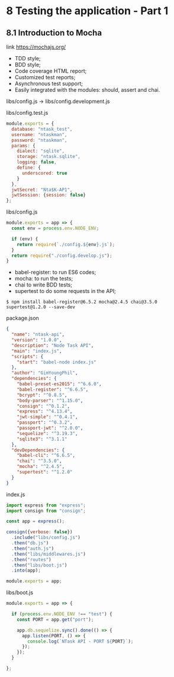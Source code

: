 # 8 Testing the application - Part 1

## 8.1 Introduction to Mocha

link
https://mochajs.org/

- TDD style;
- BDD style;
- Code coverage HTML report;
- Customized test reports;
- Asynchronous test support;
- Easily integrated with the modules: should, assert and chai.

libs/config.js -> libs/config.development.js

libs/config.test.js
```js
module.exports = {
  database: "ntask_test",
  username: "ntaskman",
  password: "ntaskman",
  params: {
    dialect: "sqlite",
    storage: "ntask.sqlite",
    logging: false,
    define: {
      underscored: true
    }
  },
  jwtSecret: "Nta$K-AP1",
  jwtSession: {session: false}
};

```

libs/config.js
```js
module.exports = app => {
  const env = process.env.NODE_ENV;

  if (env) {
    return require(`./config.${env}.js`);
  }
  return require("./config.develop.js");
}
```

- babel-register: to run ES6 codes;
- mocha: to run the tests;
- chai to write BDD tests;
- supertest to do some requests in the API;

```
$ npm install babel-register@6.5.2 mocha@2.4.5 chai@3.5.0 supertest@1.2.0 --save-dev
```

package.json
```json
{
  "name": "ntask-api",
  "version": "1.0.0",
  "description": "Node Task API",
  "main": "index.js",
  "scripts": {
    "start": "babel-node index.js"
  },
  "author": "GimYoungPhil",
  "dependencies": {
    "babel-preset-es2015": "^6.6.0",
    "babel-register": "^6.6.5",
    "bcrypt": "^0.8.5",
    "body-parser": "^1.15.0",
    "consign": "^0.1.2",
    "express": "^4.13.4",
    "jwt-simple": "^0.4.1",
    "passport": "^0.3.2",
    "passport-jwt": "^2.0.0",
    "sequelize": "^3.19.3",
    "sqlite3": "^3.1.1"
  },
  "devDependencies": {
    "babel-cli": "^6.6.5",
    "chai": "^3.5.0",
    "mocha": "^2.4.5",
    "supertest": "^1.2.0"
  }
}
```

index.js
```js
import express from "express";
import consign from "consign";

const app = express();

consign({verbose: false})
  .include("libs/config.js")
  .then("db.js")
  .then("auth.js")
  .then("libs/middlewares.js")
  .then("routes")
  .then("libs/boot.js")
  .into(app);

module.exports = app;
```

libs/boot.js
```js
module.exports = app => {

  if (process.env.NODE_ENV !== "test") {
    const PORT = app.get("port");

    app.db.sequelize.sync().done(() => {
      app.listen(PORT, () => {
        console.log(`NTask API - PORT ${PORT}`);
      });
    });
  }

};
```
